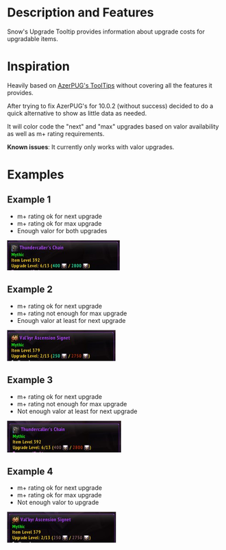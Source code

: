 # Description and Features

Snow's Upgrade Tooltip provides information about upgrade costs for upgradable items.

# Inspiration

Heavily based on [AzerPUG's ToolTips](https://www.curseforge.com/wow/addons/azerpugs-tooltips) without covering all the features it provides.

After trying to fix AzerPUG's for 10.0.2 (without success) decided to do a quick alternative to show as little data as needed.

It will color code the "next" and "max" upgrades based on valor availability as well as m+ rating requirements.

**Known issues**: It currently only works with valor upgrades.

# Examples

## Example 1

- m+ rating ok for next upgrade
- m+ rating ok for max upgrade
- Enough valor for both upgrades

![](nextenoughmaxenough.jpg)

## Example 2

- m+ rating ok for next upgrade
- m+ rating not enough for max upgrade
- Enough valor at least for next upgrade

![](nextenougmaxnorating.jpg)

## Example 3

- m+ rating ok for next upgrade
- m+ rating not enough for max upgrade
- Not enough valor at least for next upgrade

![](nextnotenoughmaxnorating.jpg)

## Example 4

- m+ rating ok for next upgrade
- m+ rating ok for max upgrade
- Not enough valor to upgrade

![](nextnotenoughmaxnotenough.jpg)
